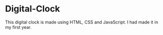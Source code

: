# Digital-Clock
This digital clock is made using HTML, CSS and JavaScript. I had made it in my first year.
